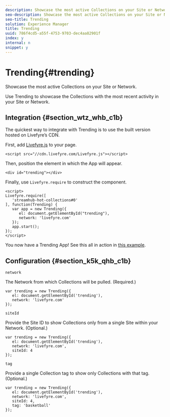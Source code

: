 ```yaml
---
description: Showcase the most active Collections on your Site or Network.
seo-description: Showcase the most active Collections on your Site or Network.
seo-title: Trending
solution: Experience Manager
title: Trending
uuid: 786f4cd5-a55f-4753-9703-dec4aa82901f
index: y
internal: n
snippet: y
---
```


# Trending{#trending}

Showcase the most active Collections on your Site or Network.

Use Trending to showcase the Collections with the most recent activity in your Site or Network.

## Integration {#section_wtz_whb_c1b}

The quickest way to integrate with Trending is to use the built version hosted on Livefyre’s CDN.

First, add [Livefyre.js](https://github.com/Livefyre/Livefyre.js) to your page.

```
<script src="//cdn.livefyre.com/Livefyre.js"></script> 

```

Then, position the element in which the App will appear.

```
<div id="trending"></div>
```

Finally, use `Livefyre.require` to construct the component.

```
<script> 
Livefyre.require([ 
   'streamhub-hot-collections#0' 
], function(Trending) {     
   var app = new Trending({ 
      el: document.getElementById("trending"), 
      network: 'livefyre.com' 
   }); 
   app.start(); 
}); 
</script>
```

You now have a Trending App! See this all in action in [this example](http://codepen.io/gobengo/pen/GijEy).

## Configuration {#section_k5k_qhb_c1b}

`network`

The Network from which Collections will be pulled. (Required.)

```
var trending = new Trending({ 
   el: document.getElementById('trending'), 
   network: 'livefyre.com' 
});
```

`siteId`

Provide the Site ID to show Collections only from a single Site within your Network. (Optional.)

```
var trending = new Trending({ 
   el: document.getElementById('trending'), 
   network: 'livefyre.com', 
   siteId: 4 
});
```

`tag`

Provide a single Collection tag to show only Collections with that tag. (Optional.)

```
var trending = new Trending({ 
   el: document.getElementById('trending'), 
   network: 'livefyre.com', 
   siteId: 4, 
   tag: 'basketball' 
});
```

